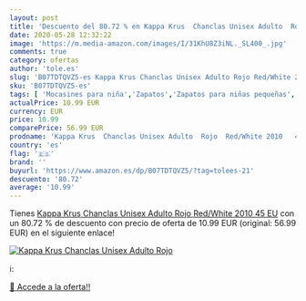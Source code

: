 ```yaml
---
layout: post
title: 'Descuento del 80.72 % en Kappa Krus  Chanclas Unisex Adulto  Rojo'
date: 2020-05-28 12:32:22
image: 'https://m.media-amazon.com/images/I/31KhU8Z3iNL._SL400_.jpg'
comments: true
category: ofertas
author: 'tole.es'
slug: 'B07TDTQVZ5-es Kappa Krus Chanclas Unisex Adulto Rojo Red/White 2010 45 EU'
sku: 'B07TDTQVZ5-es'
tags: [ 'Mocasines para niña','Zapatos','Zapatos para niñas pequeñas','Zapatos y complementos','chanclas', ]
actualPrice: 10.99 EUR
currency: EUR
price: 10.99
comparePrice: 56.99 EUR
prodname: 'Kappa Krus  Chanclas Unisex Adulto  Rojo  Red/White 2010   45 EU'
country: 'es'
flag: '🇪🇸'
brand: ''
buyurl: 'https://www.amazon.es/dp/B07TDTQVZ5/?tag=tolees-21'
descuento: '80.72'
average: '10.99'
---
```


Tienes [Kappa Krus  Chanclas Unisex Adulto  Rojo  Red/White 2010   45 EU](https://www.amazon.es/dp/B07TDTQVZ5/?tag=tolees-21) con un 80.72 % de descuento con precio de oferta de 10.99 EUR (original: 56.99 EUR) en el siguiente enlace!

[![Kappa Krus  Chanclas Unisex Adulto  Rojo](https://m.media-amazon.com/images/I/31KhU8Z3iNL._SL400_.jpg)](https://www.amazon.es/dp/B07TDTQVZ5/?tag=tolees-21)

ℹ️:


[🛒 Accede a la oferta!!](https://www.amazon.es/dp/B07TDTQVZ5/?tag=tolees-21)
